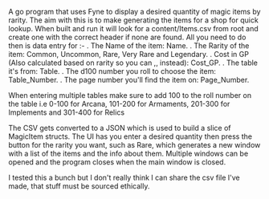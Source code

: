 A go program that uses Fyne to display a desired quantity of magic items by rarity.
The aim with this is to make generating the items for a shop for quick lookup.
When built and run it will look for a content/Items.csv from root and create one with the correct header if none are found.
All you need to do then is data entry for :-
. The Name of the item: Name.
. The Rarity of the item: Common, Uncommon, Rare, Very Rare and Legendary.
. Cost in GP (Also calculated based on rarity so you can ,, instead): Cost_GP.
. The table it's from: Table.
. The d100 number you roll to choose the item: Table_Number.
. The page number you'll find the item on: Page_Number.

When entering multiple tables make sure to add 100 to the roll number on the table i.e 0-100 for Arcana, 101-200 for Armaments, 201-300 for Implements and 301-400 for Relics

The CSV gets converted to a JSON which is used to build a slice of MagicItem structs. The UI has you enter a desired quantity
then press the button for the rarity you want, such as Rare, which generates a new window with a list of the items and the info
about them. Multiple windows can be opened and the program closes when the main window is closed.

I tested this a bunch but I don't really think I can share the csv file I've made, that stuff must be sourced ethically.
